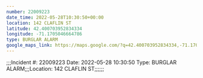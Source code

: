 ```yaml
---
number: 22009223
date_time: 2022-05-28T10:30:50+00:00
location: 142 CLAFLIN ST
latitude: 42.400703952834334
longitude: -71.1705046664786
type: BURGLAR ALARM
google_maps_link: https://maps.google.com/?q=42.400703952834334,-71.1705046664786
---
```


;;;Incident #: 22009223   Date: 2022-05-28 10:30:50   Type: BURGLAR ALARM;;;Location: 142 CLAFLIN ST;;;;;;
